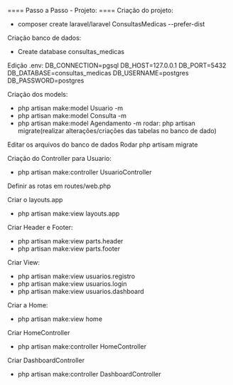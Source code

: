 ==== Passo a Passo - Projeto: ====
Criação do projeto: 
- composer create laravel/laravel ConsultasMedicas --prefer-dist

Criação banco de dados:
- Create database consultas_medicas

Edição .env:
DB_CONNECTION=pgsql
DB_HOST=127.0.0.1
DB_PORT=5432
DB_DATABASE=consultas_medicas
DB_USERNAME=postgres
DB_PASSWORD=postgres

Criação dos models:
- php artisan make:model Usuario -m
- php artisan make:model Consulta -m
- php artisan make:model Agendamento -m
rodar: php artisan migrate(realizar alterações/criações das tabelas no banco de dado)

Editar os arquivos do banco de dados
Rodar php artisam migrate

Criação do Controller para Usuario:
- php artisan make:controller UsuarioController

Definir as rotas em routes/web.php

Criar o layouts.app
- php artisan make:view layouts.app

Criar Header e Footer:
- php artisan make:view parts.header
- php artisan make:view parts.footer


Criar View:
- php artisan make:view usuarios.registro
- php artisan make:view usuarios.login
- php artisan make:view usuarios.dashboard

Criar a Home:
- php artisan make:view home

Criar HomeController
- php artisan make:controller HomeController

Criar DashboardController
- php artisan make:controller DashboardController